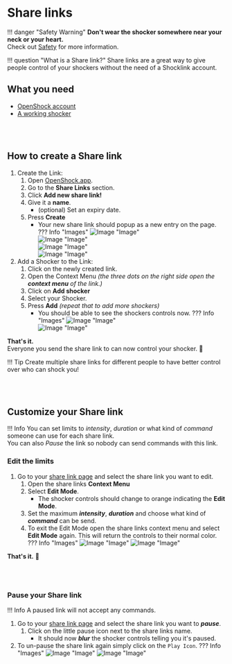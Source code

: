 # Share links

!!! danger "Safety Warning"
    **Don't wear the shocker somewhere near your neck or your heart.**  
    Check out [Safety](../safety/safety-rules.md) for more information. 

!!! question "What is a Share link?"
    Share links are a great way to give people control of your shockers without the need of a Shocklink account.  


## What you need
- [OpenShock account](https://openshock.app/)
- [A working shocker](openshock-first-setup.md)

<br></br>

## How to create a Share link

1. Create the Link:
    1. Open [OpenShock.app](https://openshock.app/).
    2. Go to the **Share Links** section.  
    3. Click **Add new share link!**    
    4. Give it a **name**.
        * (optional) Set an expiry date.
    5. Press **Create**
        * Your new share link should popup as a new entry on the page.      
    ??? Info "Images"
        ![Image "Image"](../static/guides/how-to-sharelinks/findshocklinks.png)  
        ![Image "Image"](../static/guides/how-to-sharelinks/addnewsharelink.png)  
        ![Image "Image"](../static/guides/how-to-sharelinks/createshocklink.png)  
        ![Image "Image"](../static/guides/how-to-sharelinks/sharelinkcreated.png)  
2. Add a Shocker to the Link: 
    1. Click on the newly created link.
    2. Open the Context Menu *(the three dots on the right side open the **context menu** of the link.)*
    3. Click on **Add shocker**
    4. Select your Shocker.
    5. Press **Add** *(repeat that to add more shockers)*
        * You should be able to see the shockers controls now.
    ??? Info "Images"
        ![Image "Image"](../static/guides/how-to-sharelinks/addshockertosharelink.png)  
        ![Image "Image"](../static/guides/how-to-sharelinks/addshockertosharelink2.png)  

**That's it.**  
Everyone you send the share link to can now control your shocker. 🎉  

!!! Tip
    Create multiple share links for different people to have better control over who can shock you!

<br></br>

## Customize your Share link
!!! Info
    You can set limits to _*intensity*_, _*duration*_ or what kind of _*command*_ someone can use for each share link.  
    You can also _*Pause*_ the link so nobody can send commands with this link.  
### Edit the limits  
1. Go to your [share link page](https://openshock.app/#/dashboard/shares/links) and select the share link you want to edit.
    1. Open the share links **Context Menu** 
    2. Select **Edit Mode**.
        * The shocker controls should change to orange indicating the **Edit Mode**.
    3. Set the maximum _**intensity**_, _**duration**_ and choose what kind of _**command**_ can be send.
    4. To exit the Edit Mode open the share links context menu and select **Edit Mode** again. This will return the controls to their normal color.
    ??? Info "Images"
        ![Image "Image"](../static/guides/how-to-sharelinks/editlinkllimits.png)
        ![Image "Image"](../static/guides/how-to-sharelinks/editinterface.png) 

**That's it.** 🎉

<br></br>


### Pause your Share link
!!! Info
    A paused link will not accept any commands.  
1. Go to your [share link page](https://openshock.app/#/dashboard/shares/links) and select the share link you want to _**pause**_.
    1. Click on the little pause icon next to the share links name.  
        * It should now _**blur**_ the shocker controls telling you it's paused.
2. To un-pause the share link again simply click on the ``Play Icon``.
??? Info "Images"
    ![Image "Image"](../static/guides/how-to-sharelinks/pauseshocker.png) 
    ![Image "Image"](../static/guides/how-to-sharelinks/pausedlink.png)  

  

  
